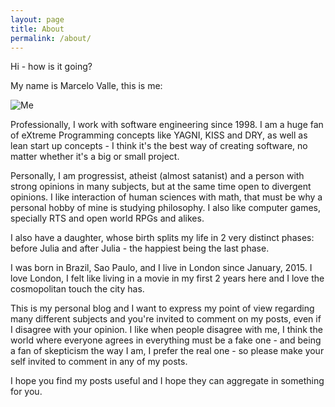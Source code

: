 ```yaml
---
layout: page
title: About
permalink: /about/
---
```


Hi - how is it going?

My name is Marcelo Valle, this is me:

![Me](https://www.gravatar.com/avatar/5be9fad1fc3b187023090a0caf31266b?s=300)

Professionally, I work with software engineering since 1998. I am a huge fan of eXtreme Programming concepts like YAGNI, KISS and DRY, as well as lean start up concepts - I think it's the best way of creating software, no matter whether it's a big or small project.

Personally, I am progressist, atheist (almost satanist) and a person with strong opinions in many subjects, but at the same time open to divergent opinions. I like interaction of human sciences with math, that must be why a personal hobby of mine is studying philosophy. I also like computer games, specially RTS and open world RPGs and alikes.

I also have a daughter, whose birth splits my life in 2 very distinct phases: before Julia and after Julia - the happiest being the last phase.

I was born in Brazil, Sao Paulo, and I live in London since January, 2015. I love London, I felt like living in a movie in my first 2 years here and I love the cosmopolitan touch the city has.

This is my personal blog and I want to express my point of view regarding many different subjects and you're invited to comment on my posts, even if I disagree with your opinion. I like when people disagree with me, I think the world where everyone agrees in everything must be a fake one - and being a fan of skepticism the way I am, I prefer the real one - so please make your self invited to comment in any of my posts.

I hope you find my posts useful and I hope they can aggregate in something for you.  